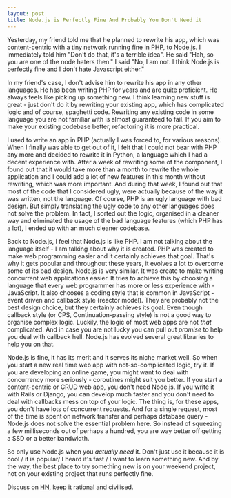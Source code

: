 ```yaml
---
layout: post
title: Node.js is Perfectly Fine And Probably You Don't Need it
---
```


Yesterday, my friend told me that he planned to rewrite his app, which was content-centric with a tiny network running fine in PHP, to Node.js. I immediately told him "Don't do that, it's a terrible idea". He said "Hah, so you are one of the node haters then." I said "No, I am not. I think Node.js is perfectly fine and I don't hate Javascript either."

In my friend's case, I don't advise him to rewrite his app in any other languages. He has been writing PHP for years and are quite proficient. He always feels like picking up something new. I think learning new stuff is great - just don't do it by rewriting your existing app, which has complicated logic and of course, spaghetti code. Rewriting any existing code in some language you are not familiar with is almost guaranteed to fail. If you aim to make your existing codebase better, refactoring it is more practical.

I used to write an app in PHP (actually I was forced to, for various reasons). When I finally was able to get out of it, I felt that I could not bear with PHP any more and decided to rewrite it in Python, a language which I had a decent experience with. After a week of rewriting some of the component, I found out that it would take more than a month to rewrite the whole application and I could add a lot of new features in this month without rewriting, which was more important. And during that week, I found out that most of the code that I considered ugly, were actually because of the way it was written, not the language. Of course, PHP is an ugly language with bad design. But simply translating the ugly code to any other languages does not solve the problem. In fact, I sorted out the logic, organised in a cleaner way and eliminated the usage of the bad language features (which PHP has a lot), I ended up with an much cleaner codebase.

Back to Node.js, I feel that Node.js is like PHP. I am not talking about the language itself - I am talking about why it is created. PHP was created to make web programming easier and it certainly achieves that goal. That's why it gets popular and throughout these years, it evolves a lot to overcome some of its bad design. Node.js is very similar. It was create to make writing concurrent web applications easier. It tries to achieve this by choosing a language that every web programmer has more or less experience with - JavaScript. It also chooses a coding style that is common in JavaScript - event driven and callback style (reactor model). They are probably not the best design choice, but they certainly achieves its goal. Even though callback style (or CPS, Continuation-passing style) is not a good way to organise complex logic. Luckily, the logic of most web apps are not *that* complicated. And in case you are not lucky you can pull out *promise* to help you deal with callback hell. Node.js has evolved several great libraries to help you on that.

Node.js is fine, it has its merit and it serves its niche market well. So when you start a new real time web app with not-so-complicated logic, try it. If you are developing an online game, you might want to deal with concurrency more seriously - coroutines might suit you better. If you start a content-centric or CRUD web app, you don't need Node.js. If you write it with Rails or Django, you can develop much faster and you don't need to deal with callbacks mess on top of your logic. The thing is, for these apps, you don't have lots of concurrent requests. And for a single request, most of the time is spent on network transfer and perhaps database query - Node.js does not solve the essential problem here. So instead of squeezing a few milliseconds out of perhaps a hundred, you are way better off getting a SSD or a better bandwidth.

So only use Node.js when you *actually need* it. Don't just use it because it is cool / it is popular/ I heard it's fast / I want to learn something new. And by the way, the best place to try something new is on your weekend project, not on your existing project that runs perfectly fine.

Discuss on [HN](http://ruoyusun.com/2013/03/31/node-js-is-perfectly-fine-and-probably-you-dont-need-it.html), keep it rational and civilised. 